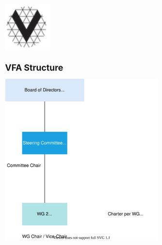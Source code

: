 [<img src="./img/vfa_logo.PNG" alt="drawing" width="150"/>](<a href="https://www.volumetricformat.org/" target="_blank">)
# VFA Structure 

![Organisational Structure](./img/vfa_governance.svg)
